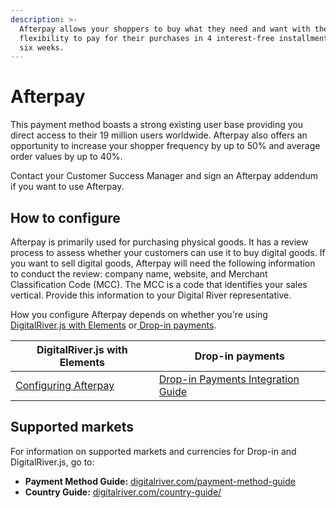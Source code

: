 ```yaml
---
description: >-
  Afterpay allows your shoppers to buy what they need and want with the
  flexibility to pay for their purchases in 4 interest-free installments over
  six weeks.
---
```


# Afterpay

This payment method boasts a strong existing user base providing you direct access to their 19 million users worldwide. Afterpay also offers an opportunity to increase your shopper frequency by up to 50% and average order values by up to 40%.

Contact your Customer Success Manager and sign an Afterpay addendum if you want to use Afterpay.

## How to configure&#x20;

Afterpay is primarily used for purchasing physical goods. It has a review process to assess whether your customers can use it to buy digital goods. If you want to sell digital goods, Afterpay will need the following information to conduct the review: company name, website, and Merchant Classification Code (MCC). The MCC is a code that identifies your sales vertical. Provide this information to your Digital River representative.

How you configure Afterpay depends on whether you're using [DigitalRiver.js with Elements](../payments-solutions/digitalriver.js/) or[ Drop-in payments](../payments-solutions/drop-in/).

| DigitalRiver.js with Elements                                                                         | Drop-in payments                                                                                 |
| ----------------------------------------------------------------------------------------------------- | ------------------------------------------------------------------------------------------------ |
| [Configuring Afterpay](../payments-solutions/digitalriver.js/payment-methods/configuring-afterpay.md) | [Drop-in Payments Integration Guide](../payments-solutions/drop-in/drop-in-integration-guide.md) |

## Supported markets

For information on supported markets and currencies for Drop-in and DigitalRiver.js, go to:&#x20;

* **Payment Method Guide:** [digitalriver.com/payment-method-guide](https://www.digitalriver.com/payment-method/afterpay/)
* **Country Guide:** [digitalriver.com/country-guide/](https://www.digitalriver.com/country-guide/)
